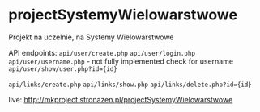 # projectSystemyWielowarstwowe
Projekt na uczelnie, na Systemy Wielowarstwowe



API endpoints: 
`api/user/create.php` 
`api/user/login.php` 
`api/user/username.php` - not fully implemented check for username 
`api/user/show/user.php?id={id}` 

`api/links/create.php` 
`api/links/show.php` 
`api/links/delete.php?id={id}` 




live: http://mkproject.stronazen.pl/projectSystemyWielowarstwowe 
